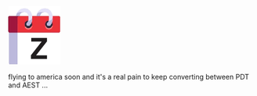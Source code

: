 ![logo](public/images/calzone-icon-128.png)

flying to america soon and it's a real pain to keep converting between PDT and AEST ...
